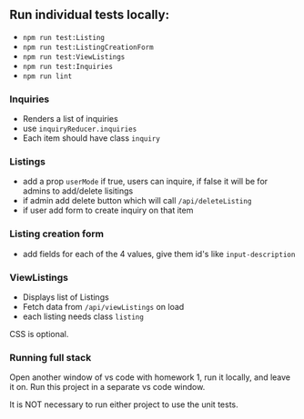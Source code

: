 ## Run individual tests locally:
- `npm run test:Listing`
- `npm run test:ListingCreationForm`
- `npm run test:ViewListings`
- `npm run test:Inquiries`
- `npm run lint`

### Inquiries
- Renders a list of inquiries
- use `inquiryReducer.inquiries`
- Each item should have class `inquiry`

### Listings
- add a prop `userMode` if true, users can inquire, if false it will be for admins to add/delete lisitings
- if admin add delete button which will call `/api/deleteListing`
- if user add form to create inquiry on that item

### Listing creation form
- add fields for each of the 4 values, give them id's like `input-description`

### ViewListings
- Displays list of Listings
- Fetch data from `/api/viewListings` on load
- each listing needs class `listing`

CSS is optional.


### Running full stack
Open another window of vs code with homework 1, run it locally, and leave it on. Run this project in a separate vs code window.

It is NOT necessary to run either project to use the unit tests.